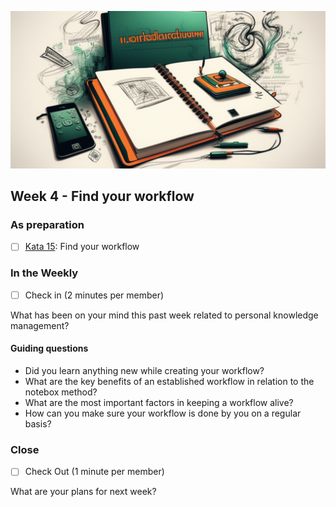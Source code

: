 ![Workflow](images/woche11.png)

## Week 4 - Find your workflow


### As preparation

- [ ] [Kata 15](2-1-Kata-15.md): Find your workflow

### In the Weekly

- [ ] Check in (2 minutes per member)

What has been on your mind this past week related to personal knowledge management?

#### Guiding questions

- Did you learn anything new while creating your workflow?
- What are the key benefits of an established workflow in relation to the notebox method?
- What are the most important factors in keeping a workflow alive?
- How can you make sure your workflow is done by you on a regular basis?

### Close

- [ ] Check Out (1 minute per member)

What are your plans for next week?

<script src="https://giscus.app/client.js"
        data-repo="cogneon/lernos-zettelkasten"
        data-repo-id="R_kgDOI5YY1w"
        data-category="Announcements"
        data-category-id="DIC_kwDOI5YY184CUTx3"
        data-mapping="pathname"
        data-strict="0"
        data-reactions-enabled="1"
        data-emit-metadata="0"
        data-input-position="bottom"
        data-theme="light"
        data-lang="de"
        crossorigin="anonymous"
        async>
</script>

